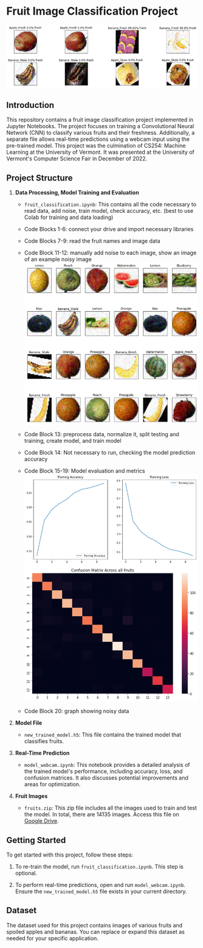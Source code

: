 # Fruit Image Classification Project
![training data example](plots/fresh_stale.png)
## Introduction
This repository contains a fruit image classification project implemented in Jupyter Notebooks. The project focuses on training a Convolutional Neural Network (CNN) to classify various fruits and their freshness. Additionally, a separate file allows real-time predictions using a webcam input using the pre-trained model. This project was the culmination of CS254: Machine Learning at the University of Vermont. It was presented at the University of Vermont's Computer Science Fair in December of 2022.

## Project Structure

1. **Data Processing, Model Training and Evaluation**
   - `fruit_classification.ipynb`: This contains all the code necessary to read data, add noise, train model, check accuracy, etc. (best to use Colab for training and data loading)
    - Code Blocks 1-6: connect your drive and import necessary libraries 
    - Code Blocks 7-9: read the fruit names and image data
    - Code Block 11-12: manually add noise to each image, show an image of an example noisy image
    ![training data example](plots/training_images.png)

    - Code Block 13: preprocess data, normalize it, split testing and training, create model, and train model
    - Code Block 14: Not necessary to run, checking the model prediction accuracy
    - Code Block 15-19: Model evaluation and metrics
    ![accuracy/loss](plots/accuracy_loss.png) 
    ![confusion matrix](plots/cm.png)
    - Code Block 20: graph showing noisy data

2. **Model File**
   - `new_trained_model.h5`: This file contains the trained model that classifies fruits.

3. **Real-Time Prediction**
   - `model_webcam.ipynb`:  This notebook provides a detailed analysis of the trained model's performance, including accuracy, loss, and confusion matrices. It also discusses potential improvements and areas for optimization.

4. **Fruit Images**
   - `fruits.zip`: This zip file includes all the images used to train and test the model. In total, there are 14135 images. Access this file on [Google Drive](https://drive.google.com/file/d/1B2UI5_OgKB3FAp22U3sujC_aEiIYY89F/view?usp=sharing).

## Getting Started
To get started with this project, follow these steps:

1. To re-train the model, run  `fruit_classification.ipynb`. This step is optional.

2. To perform real-time predictions, open and run `model_webcam.ipynb`. Ensure the `new_trained_model.h5` file exists in your current directory.

## Dataset
The dataset used for this project contains images of various fruits and spoiled apples and bananas. You can replace or expand this dataset as needed for your specific application.

